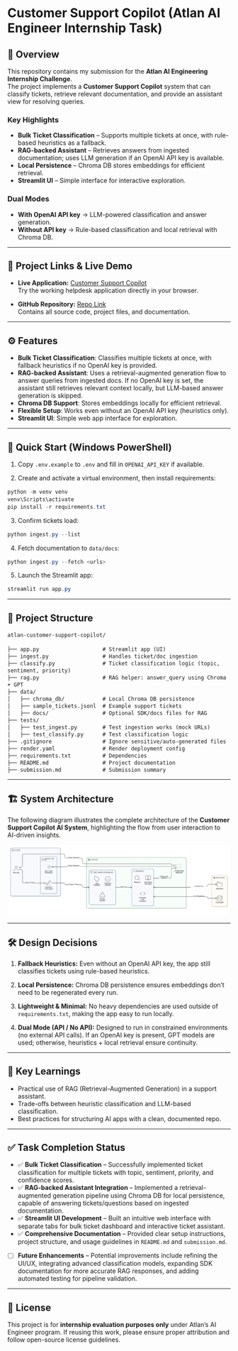 # Customer Support Copilot (Atlan AI Engineer Internship Task)

## 📌 Overview

This repository contains my submission for the **Atlan AI Engineering Internship Challenge**.  
The project implements a **Customer Support Copilot** system that can classify tickets, retrieve relevant documentation, and provide an assistant view for resolving queries.

### Key Highlights

- **Bulk Ticket Classification** – Supports multiple tickets at once, with rule-based heuristics as a fallback.  
- **RAG-backed Assistant** – Retrieves answers from ingested documentation; uses LLM generation if an OpenAI API key is available.  
- **Local Persistence** – Chroma DB stores embeddings for efficient retrieval.  
- **Streamlit UI** – Simple interface for interactive exploration.  

### Dual Modes

- **With OpenAI API key** → LLM-powered classification and answer generation.  
- **Without API key** → Rule-based classification and local retrieval with Chroma DB.  

---

## 🚀 Project Links & Live Demo

- **Live Application:** [Customer Support Copilot](https://atlan-customer-support-copilot.onrender.com)  
  Try the working helpdesk application directly in your browser.

- **GitHub Repository:** [Repo Link](https://github.com/Gupta-4388/atlan-customer-support-copilot)  
  Contains all source code, project files, and documentation.

---

## ⚙️ Features
- **Bulk Ticket Classification**: Classifies multiple tickets at once, with fallback heuristics if no OpenAI key is provided.  
- **RAG-backed Assistant**: Uses a retrieval-augmented generation flow to answer queries from ingested docs. If no OpenAI key is set, the assistant still retrieves relevant context locally, but LLM-based answer generation is skipped.  
- **Chroma DB Support**: Stores embeddings locally for efficient retrieval.  
- **Flexible Setup**: Works even without an OpenAI API key (heuristics only).  
- **Streamlit UI**: Simple web app interface for exploration.

---

## 🚀 Quick Start (Windows PowerShell)

1. Copy `.env.example` to `.env` and fill in `OPENAI_API_KEY` if available.  

2. Create and activate a virtual environment, then install requirements:

```powershell
python -m venv venv
venv\Scripts\activate
pip install -r requirements.txt
````

3. Confirm tickets load:

```powershell
python ingest.py --list
```

4. Fetch documentation to `data/docs`:

```powershell
python ingest.py --fetch <urls>
```

5. Launch the Streamlit app:

```powershell
streamlit run app.py
```

---

## 📂 Project Structure

```
atlan-customer-support-copilot/

├── app.py                    # Streamlit app (UI)
├── ingest.py                 # Handles ticket/doc ingestion
├── classify.py               # Ticket classification logic (topic, sentiment, priority)
├── rag.py                    # RAG helper: answer_query using Chroma + GPT
├── data/
│   ├── chroma_db/            # Local Chroma DB persistence
│   ├── sample_tickets.jsonl  # Example support tickets
│   ├── docs/                 # Optional SDK/docs files for RAG
├── tests/
│   ├── test_ingest.py        # Test ingestion works (mock URLs)
│   ├── test_classify.py      # Test classification logic
├── .gitignore                # Ignore sensitive/auto-generated files
├── render.yaml               # Render deployment config
├── requirements.txt          # Dependencies
├── README.md                 # Project documentation
├── submission.md             # Submission summary
```

---

## 🏗️ System Architecture  

The following diagram illustrates the complete architecture of the **Customer Support Copilot AI System**, highlighting the flow from user interaction to AI-driven insights.  

![🧩 Architecture Overview](architecture.jpg)  

---

## 🛠️ Design Decisions

1. **Fallback Heuristics:**
   Even without an OpenAI API key, the app still classifies tickets using rule-based heuristics.

2. **Local Persistence:**
   Chroma DB persistence ensures embeddings don’t need to be regenerated every run.

3. **Lightweight & Minimal:**
   No heavy dependencies are used outside of `requirements.txt`, making the app easy to run locally.
4. **Dual Mode (API / No API):**
   Designed to run in constrained environments (no external API calls). If an OpenAI key is present, GPT models are used; otherwise, heuristics + local retrieval     ensure continuity.  



---

## 🔑 Key Learnings

* Practical use of RAG (Retrieval-Augmented Generation) in a support assistant.
* Trade-offs between heuristic classification and LLM-based classification.
* Best practices for structuring AI apps with a clean, documented repo.

---

## ✅ Task Completion Status

* ✅ **Bulk Ticket Classification** – Successfully implemented ticket classification for multiple tickets with topic, sentiment, priority, and confidence scores.
* ✅ **RAG-backed Assistant Integration** – Implemented a retrieval-augmented generation pipeline using Chroma DB for local persistence, capable of answering tickets/questions based on ingested documentation.
* ✅ **Streamlit UI Development** – Built an intuitive web interface with separate tabs for bulk ticket dashboard and interactive ticket assistant.
* ✅ **Comprehensive Documentation** – Provided clear setup instructions, project structure, and usage guidelines in `README.md` and `submission.md`.
* [ ] **Future Enhancements** – Potential improvements include refining the UI/UX, integrating advanced classification models, expanding SDK documentation for more accurate RAG responses, and adding automated testing for pipeline validation.

---

## 📜 License

This project is for **internship evaluation purposes only** under Atlan’s AI Engineer program.
If reusing this work, please ensure proper attribution and follow open-source license guidelines.








